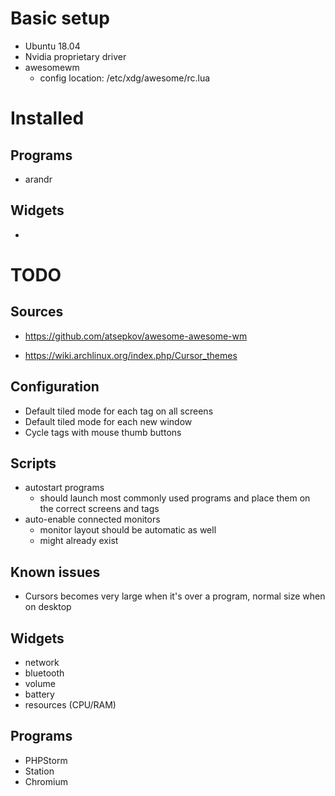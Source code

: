 # Basic setup
- Ubuntu 18.04
- Nvidia proprietary driver
- awesomewm
  - config location: /etc/xdg/awesome/rc.lua

# Installed

## Programs
- arandr

## Widgets
-

# TODO

## Sources
- https://github.com/atsepkov/awesome-awesome-wm

- https://wiki.archlinux.org/index.php/Cursor_themes

## Configuration
- Default tiled mode for each tag on all screens
- Default tiled mode for each new window
- Cycle tags with mouse thumb buttons

## Scripts
- autostart programs
  - should launch most commonly used programs and place them on the correct screens and tags
- auto-enable connected monitors
  - monitor layout should be automatic as well
  - might already exist

## Known issues
- Cursors becomes very large when it's over a program, normal size when on desktop

## Widgets
- network
- bluetooth
- volume
- battery
- resources (CPU/RAM)
## Programs
- PHPStorm
- Station
- Chromium
